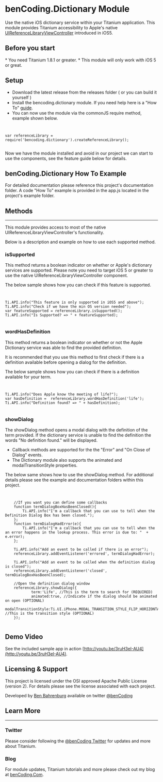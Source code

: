 <h1>benCoding.Dictionary Module</h1>

Use the native iOS dictionary service within your Titanium application.  This module provides Titanium accessibility to Apple's native [UIReferenceLibraryViewController](http://developer.apple.com/library/ios/#documentation/uikit/reference/UIReferenceLibraryViewControllerClassRef/Reference/Reference.html) introduced in iOS5.


<h2>Before you start</h2>
* You need Titanium 1.8.1 or greater.
* This module will only work with iOS 5 or great.  

<h2>Setup</h2>

* Download the latest release from the releases folder ( or you can build it yourself )
* Install the bencoding.dictionary module. If you need help here is a "How To" [guide](https://wiki.appcelerator.org/display/guides/Configuring+Apps+to+Use+Modules). 
* You can now use the module via the commonJS require method, example shown below.

<pre><code>

var referenceLibrary = require('bencoding.dictionary').createReferenceLibrary();

</code></pre>

Now we have the module installed and avoid in our project we can start to use the components, see the feature guide below for details.

<h2>benCoding.Dictionary How To Example</h2>

For detailed documentation please reference this project's documentation folder.
A code "How To" example is provided in the app.js located in the project's example folder.

<h2>Methods</h2>
<hr />

This module provides access to most of the native UIReferenceLibraryViewController's functionality.

Below is a description and example on how to use each supported method.
<h3>isSupported</h3>
This method returns a boolean indicator on whether or Apple's dictionary services are supported. Please note you need to target iOS 5 or greater to use the native UIReferenceLibraryViewController component.

The below sample shows how you can check if this feature is supported.
<pre><code>

Ti.API.info("This feature is only supported in iOS5 and above");
Ti.API.info("Check if we have the min OS version needed");
var featureSupported = referenceLibrary.isSupported();
Ti.API.info("Is Supported? => " + featureSupported);

</code></pre>

<h3>wordHasDefinition</h3>
This method returns a boolean indicator on whether or not the Apple Dictionary service was able to find the provided definition.

It is recommended that you use this method to first check if there is a definition available before opening a dialog for the definition.

The below sample shows how you can check if there is a definition available for your term.
<pre><code>

Ti.API.info("Does Apple know the meeting of life?");
var hasDefinition =  referenceLibrary.wordHasDefinition('life');
Ti.API.info("Definition found? => " + hasDefinition);

</code></pre>

<h3>showDialog</h3>
The showDialog method opens a modal dialog with the definition of the term provided.  If the dictionary service is unable to find the definition the words "No definition found." will be displayed.

* Callback methods are supported for the the "Error" and "On Close of Dialog" events.
* The Dictionary module also supports the animated and modalTransitionStyle properties.

The below same shows how to use the showDialog method. For additional details please see the example and documentation folders within this project.
<pre><code>

	//If you want you can define some callbacks
	function termDialogBoxHasBeenClosed(){
		Ti.API.info("I'm a callback that you can use to tell when the Definition Dialog Box has been closed.");			
	};
	function termDialogHadError(e){
		Ti.API.info("I'm a callback that you can use to tell when the an error happens in the lookup process. This error is due to: "  + e.error);				
	};
			
	Ti.API.info("Add an event to be called if there is an error");
	referenceLibrary.addEventListener('errored', termDialogHadError);

	Ti.API.info("Add an event to be called when the definition dialog is closed");
	referenceLibrary.addEventListener('closed', termDialogBoxHasBeenClosed);
			
	//Open the definition dialog window			
	referenceLibrary.showDialog({
			term:'Life', //This is the term to search for (REQUIRED)
			animated:true, //Indicate if the dialog should be animated on open (OPTIONAL)
			modalTransitionStyle:Ti.UI.iPhone.MODAL_TRANSITION_STYLE_FLIP_HORIZONTAL //This is the transition style (OPTIONAL)
	});	

</code></pre>

<h2>Demo Video</h2>

See the included sample app in action [http://youtu.be/3ruH3eI-AU4](http://youtu.be/3ruH3eI-AU4).

<h2>Licensing & Support</h2>

This project is licensed under the OSI approved Apache Public License (version 2). For details please see the license associated with each project.

Developed by [Ben Bahrenburg](http://bahrenburgs.com) available on twitter [@benCoding](http://twitter.com/benCoding)

<h2>Learn More</h2>
<hr />
<h3>Twitter</h3>

Please consider following the [@benCoding Twitter](http://www.twitter.com/benCoding) for updates 
and more about Titanium.

<h3>Blog</h3>

For module updates, Titanium tutorials and more please check out my blog at [benCoding.Com](http://benCoding.com). 
